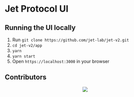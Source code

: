 <div>
  <h1>Jet Protocol UI</h1>
</div>

## Running the UI locally

1. Run `git clone https://github.com/jet-lab/jet-v2.git`
2. `cd jet-v2/app`
2. `yarn`
3. `yarn start`
4. Open `https://localhost:3000` in your browser

## Contributors

<div align="center">
  <a href="https://github.com/jet-lab/jet-v2/graphs/contributors">
    <img src="https://contrib.rocks/image?repo=jet-lab/jet-v2" />
  </a>
</div>
